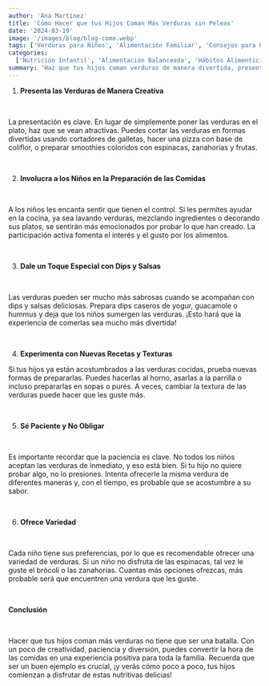 ```yaml
---
author: 'Ana Martínez'
title: 'Cómo Hacer que tus Hijos Coman Más Verduras sin Peleas'
date: '2024-03-19'
image: '/images/blog/blog-como.webp'
tags: ['Verduras para Niños', 'Alimentación Familiar', 'Consejos para Padres']
categories:
  ['Nutrición Infantil', 'Alimentación Balanceada', 'Hábitos Alimenticios']
summary: 'Haz que tus hijos coman verduras de manera divertida, presentándolas en smoothies o dips. ¡Involúcralos en la preparación para que disfruten más!'
---
```


1.  **Presenta las Verduras de Manera Creativa**

<br/>

La presentación es clave. En lugar de simplemente poner las verduras en el plato, haz que se vean atractivas. Puedes cortar las verduras en formas divertidas usando cortadores de galletas, hacer una pizza con base de coliflor, o preparar smoothies coloridos con espinacas, zanahorias y frutas.

<br/>

2. **Involucra a los Niños en la Preparación de las Comidas**

<br/>

A los niños les encanta sentir que tienen el control. Si les permites ayudar en la cocina, ya sea lavando verduras, mezclando ingredientes o decorando sus platos, se sentirán más emocionados por probar lo que han creado. La participación activa fomenta el interés y el gusto por los alimentos.

<br/>

3. **Dale un Toque Especial con Dips y Salsas**

<br/>

Las verduras pueden ser mucho más sabrosas cuando se acompañan con dips y salsas deliciosas. Prepara dips caseros de yogur, guacamole o hummus y deja que los niños sumergen las verduras. ¡Esto hará que la experiencia de comerlas sea mucho más divertida!

<br/>

4. **Experimenta con Nuevas Recetas y Texturas**

Si tus hijos ya están acostumbrados a las verduras cocidas, prueba nuevas formas de prepararlas. Puedes hacerlas al horno, asarlas a la parrilla o incluso prepararlas en sopas o purés. A veces, cambiar la textura de las verduras puede hacer que les guste más.

<br/>

5. **Sé Paciente y No Obligar**

<br/>

Es importante recordar que la paciencia es clave. No todos los niños aceptan las verduras de inmediato, y eso está bien. Si tu hijo no quiere probar algo, no lo presiones. Intenta ofrecerle la misma verdura de diferentes maneras y, con el tiempo, es probable que se acostumbre a su sabor.

<br/>

6. **Ofrece Variedad**

<br/>

Cada niño tiene sus preferencias, por lo que es recomendable ofrecer una variedad de verduras. Si un niño no disfruta de las espinacas, tal vez le guste el brócoli o las zanahorias. Cuantas más opciones ofrezcas, más probable será que encuentren una verdura que les guste.

<br />

**Conclusión**

<br />

Hacer que tus hijos coman más verduras no tiene que ser una batalla. Con un poco de creatividad, paciencia y diversión, puedes convertir la hora de las comidas en una experiencia positiva para toda la familia. Recuerda que ser un buen ejemplo es crucial, ¡y verás cómo poco a poco, tus hijos comienzan a disfrutar de estas nutritivas delicias!
